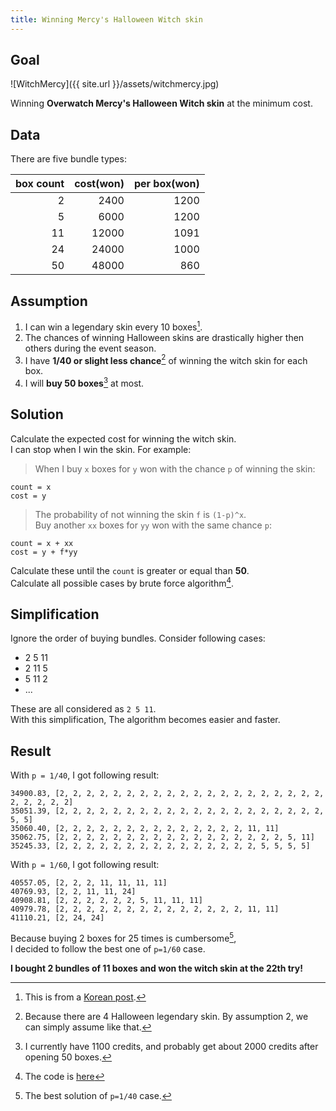 ```yaml
---
title: Winning Mercy's Halloween Witch skin
---
```


## Goal

![WitchMercy]({{ site.url }}/assets/witchmercy.jpg)

Winning **Overwatch Mercy's Halloween Witch skin** at the minimum cost.


## Data
There are five bundle types:

| box count | cost(won) | per box(won) |
|----------:|----------:|-------------:|
|         2 |      2400 |        1200  |
|         5 |      6000 |        1200  |
|        11 |     12000 |        1091  |
|        24 |     24000 |        1000  |
|        50 |     48000 |         860  |


## Assumption
1. I can win a legendary skin every 10 boxes[^1].
1. The chances of winning Halloween skins are drastically higher then others during the event season.
1. I have **1/40 or slight less chance**[^2] of winning the witch skin for each box.
1. I will **buy 50 boxes**[^3] at most.


## Solution
Calculate the expected cost for winning the witch skin.  
I can stop when I win the skin.  For example:

> When I buy `x` boxes for `y` won with the chance `p` of winning the skin:

```
count = x
cost = y
```

> The probability of not winning the skin `f` is `(1-p)^x`.  
> Buy another `xx` boxes for `yy` won with the same chance `p`:

```
count = x + xx
cost = y + f*yy
```

Calculate these until the `count` is greater or equal than **50**.  
Calculate all possible cases by brute force algorithm[^4].


## Simplification
Ignore the order of buying bundles.  Consider following cases:

- 2 5 11
- 2 11 5
- 5 11 2
- ...

These are all considered as `2 5 11`.  
With this simplification, The algorithm becomes easier and faster.


## Result
With `p = 1/40`, I got following result:

```
34900.83, [2, 2, 2, 2, 2, 2, 2, 2, 2, 2, 2, 2, 2, 2, 2, 2, 2, 2, 2, 2, 2, 2, 2, 2, 2]
35051.39, [2, 2, 2, 2, 2, 2, 2, 2, 2, 2, 2, 2, 2, 2, 2, 2, 2, 2, 2, 2, 5, 5]
35060.40, [2, 2, 2, 2, 2, 2, 2, 2, 2, 2, 2, 2, 2, 2, 11, 11]
35062.75, [2, 2, 2, 2, 2, 2, 2, 2, 2, 2, 2, 2, 2, 2, 2, 2, 2, 5, 11]
35245.33, [2, 2, 2, 2, 2, 2, 2, 2, 2, 2, 2, 2, 2, 2, 2, 5, 5, 5, 5]
```

With `p = 1/60`, I got following result:

```
40557.05, [2, 2, 2, 11, 11, 11, 11]
40769.93, [2, 2, 11, 11, 24]
40908.81, [2, 2, 2, 2, 2, 2, 5, 11, 11, 11]
40979.78, [2, 2, 2, 2, 2, 2, 2, 2, 2, 2, 2, 2, 2, 2, 11, 11]
41110.21, [2, 24, 24]
```
Because buying 2 boxes for 25 times is cumbersome[^5],  
I decided to follow the best one of `p=1/60` case.

**I bought 2 bundles of 11 boxes and won the witch skin at the 22th try!**  

[^1]: This is from a [Korean post](http://snaketeacher1.tistory.com/288).
[^2]: Because there are 4 Halloween legendary skin. By assumption 2, we can simply assume like that.
[^3]: I currently have 1100 credits, and probably get about 2000 credits after opening 50 boxes.
[^4]: The code is [here](https://github.com/yeonghoey/witchmercy)
[^5]: The best solution of `p=1/40` case.
